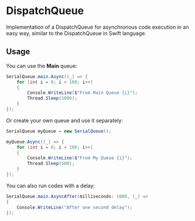 # DispatchQueue

Implementation of a DispatchQueue for asynchronous code execution in an easy way, similar to the DispatchQueue in Swift language.

## Usage

You can use the **Main** queue:

```csharp
SerialQueue.main.Async((_) => {
	for (int i = 0; i < 100; i++)
	{
		Console.WriteLine($"From Main Queue {i}");
		Thread.Sleep(1000);
	}
});

```

Or create your own queue and use it separately:

```csharp
SerialQueue myQueue = new SerialQueue();

myQueue.Async((_) => {
	for (int i = 0; i < 100; i++)
	{
		Console.WriteLine($"From My Queue {i}");
		Thread.Sleep(500);
	}
});

```

You can also run codes with a delay:

```csharp
SerialQueue.main.AsyncAfter(milliseconds: 1000, (_) =>
{
	Console.WriteLine("After one second delay");
});

```

